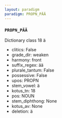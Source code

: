 ```yaml
---
layout: paradigm
paradigm: PROPN_PÄÄ
---
```

### ` PROPN_PÄÄ `

Dictionary class 18 ä
* clitics: False
* grade_dir: weaken
* harmony: front
* suffix_regex: ää
* plurale_tantum: False
* possessive: False
* upos: PROPN
* stem_vowel: ä
* kotus_tn: 18
* pos: NOUN
* stem_diphthong: None
* kotus_av: None
* deletion: ä
